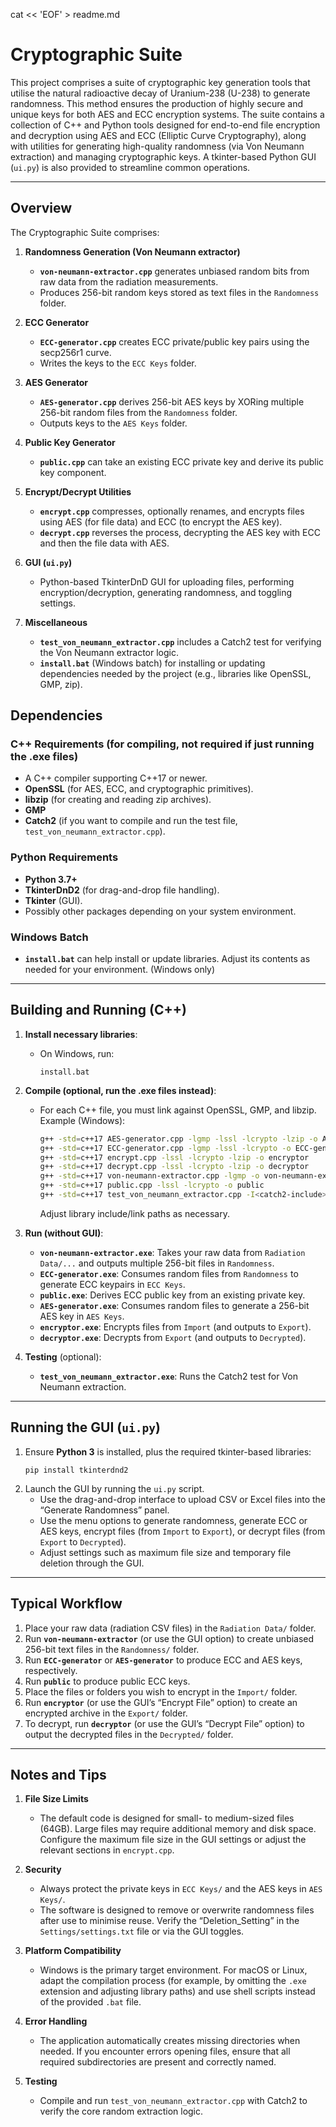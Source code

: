 cat << 'EOF' > readme.md
# Cryptographic Suite

This project comprises a suite of cryptographic key generation tools that utilise the natural radioactive decay of Uranium-238 (U-238) to generate randomness. This method ensures the production of highly secure and unique keys for both AES and ECC encryption systems. The suite contains a collection of C++ and Python tools designed for end-to-end file encryption and decryption using AES and ECC (Elliptic Curve Cryptography), along with utilities for generating high-quality randomness (via Von Neumann extraction) and managing cryptographic keys. A tkinter-based Python GUI (`ui.py`) is also provided to streamline common operations.

---

## Overview

The Cryptographic Suite comprises:

1. **Randomness Generation (Von Neumann extractor)**
   - **`von-neumann-extractor.cpp`** generates unbiased random bits from raw data from the radiation measurements.
   - Produces 256-bit random keys stored as text files in the `Randomness` folder.

2. **ECC Generator**
   - **`ECC-generator.cpp`** creates ECC private/public key pairs using the secp256r1 curve.
   - Writes the keys to the `ECC Keys` folder.

3. **AES Generator**
   - **`AES-generator.cpp`** derives 256-bit AES keys by XORing multiple 256-bit random files from the `Randomness` folder.
   - Outputs keys to the `AES Keys` folder.

4. **Public Key Generator**
   - **`public.cpp`** can take an existing ECC private key and derive its public key component.

5. **Encrypt/Decrypt Utilities**
   - **`encrypt.cpp`** compresses, optionally renames, and encrypts files using AES (for file data) and ECC (to encrypt the AES key).
   - **`decrypt.cpp`** reverses the process, decrypting the AES key with ECC and then the file data with AES.

6. **GUI (`ui.py`)**
   - Python-based TkinterDnD GUI for uploading files, performing encryption/decryption, generating randomness, and toggling settings.

7. **Miscellaneous**
   - **`test_von_neumann_extractor.cpp`** includes a Catch2 test for verifying the Von Neumann extractor logic.
   - **`install.bat`** (Windows batch) for installing or updating dependencies needed by the project (e.g., libraries like OpenSSL, GMP, zip).


## Dependencies

### C++ Requirements (for compiling, not required if just running the .exe files)

- A C++ compiler supporting C++17 or newer.
- **OpenSSL** (for AES, ECC, and cryptographic primitives).
- **libzip** (for creating and reading zip archives).
- **GMP**
- **Catch2** (if you want to compile and run the test file, `test_von_neumann_extractor.cpp`).

### Python Requirements

- **Python 3.7+**
- **TkinterDnD2** (for drag-and-drop file handling).
- **Tkinter** (GUI).
- Possibly other packages depending on your system environment.

### Windows Batch

- **`install.bat`** can help install or update libraries. Adjust its contents as needed for your environment. (Windows only)

---

## Building and Running (C++)

1. **Install necessary libraries**:
   - On Windows, run:
     ```
     install.bat
     ```

2. **Compile (optional, run the .exe files instead)**:
   - For each C++ file, you must link against OpenSSL, GMP, and libzip. Example (Windows):
     ```bash
     g++ -std=c++17 AES-generator.cpp -lgmp -lssl -lcrypto -lzip -o AES-generator
     g++ -std=c++17 ECC-generator.cpp -lgmp -lssl -lcrypto -o ECC-generator
     g++ -std=c++17 encrypt.cpp -lssl -lcrypto -lzip -o encryptor
     g++ -std=c++17 decrypt.cpp -lssl -lcrypto -lzip -o decryptor
     g++ -std=c++17 von-neumann-extractor.cpp -lgmp -o von-neumann-extractor
     g++ -std=c++17 public.cpp -lssl -lcrypto -o public
     g++ -std=c++17 test_von_neumann_extractor.cpp -I<catch2-include> -o test_runner
     ```
     Adjust library include/link paths as necessary.

3. **Run (without GUI)**:
   - **`von-neumann-extractor.exe`**: Takes your raw data from `Radiation Data/...` and outputs multiple 256-bit files in `Randomness`.
   - **`ECC-generator.exe`**: Consumes random files from `Randomness` to generate ECC keypairs in `ECC Keys`.
   - **`public.exe`**: Derives ECC public key from an existing private key.
   - **`AES-generator.exe`**: Consumes random files to generate a 256-bit AES key in `AES Keys`.
   - **`encryptor.exe`**: Encrypts files from `Import` (and outputs to `Export`).
   - **`decryptor.exe`**: Decrypts from `Export` (and outputs to `Decrypted`).

4. **Testing** (optional):
   - **`test_von_neumann_extractor.exe`**: Runs the Catch2 test for Von Neumann extraction.

---

## Running the GUI (`ui.py`)

1. Ensure **Python 3** is installed, plus the required tkinter-based libraries:
   ```
   pip install tkinterdnd2
   ```
2. Launch the GUI by running the `ui.py` script.
   - Use the drag-and-drop interface to upload CSV or Excel files into the “Generate Randomness” panel.
   - Use the menu options to generate randomness, generate ECC or AES keys, encrypt files (from `Import` to `Export`), or decrypt files (from `Export` to `Decrypted`).
   - Adjust settings such as maximum file size and temporary file deletion through the GUI.

---

## Typical Workflow

1. Place your raw data (radiation CSV files) in the `Radiation Data/` folder.
2. Run **`von-neumann-extractor`** (or use the GUI option) to create unbiased 256-bit text files in the `Randomness/` folder.
3. Run **`ECC-generator`** or **`AES-generator`** to produce ECC and AES keys, respectively.
4. Run **`public`** to produce public ECC keys.
4. Place the files or folders you wish to encrypt in the `Import/` folder.
5. Run **`encryptor`** (or use the GUI’s “Encrypt File” option) to create an encrypted archive in the `Export/` folder.
6. To decrypt, run **`decryptor`** (or use the GUI’s “Decrypt File” option) to output the decrypted files in the `Decrypted/` folder.

---

## Notes and Tips

1. **File Size Limits**  
   - The default code is designed for small- to medium-sized files (64GB). Large files may require additional memory and disk space. Configure the maximum file size in the GUI settings or adjust the relevant sections in `encrypt.cpp`.

2. **Security**  
   - Always protect the private keys in `ECC Keys/` and the AES keys in `AES Keys/`.
   - The software is designed to remove or overwrite randomness files after use to minimise reuse. Verify the “Deletion_Setting” in the `Settings/settings.txt` file or via the GUI toggles.

3. **Platform Compatibility**  
   - Windows is the primary target environment. For macOS or Linux, adapt the compilation process (for example, by omitting the `.exe` extension and adjusting library paths) and use shell scripts instead of the provided `.bat` file.

4. **Error Handling**  
   - The application automatically creates missing directories when needed. If you encounter errors opening files, ensure that all required subdirectories are present and correctly named.

5. **Testing**  
   - Compile and run `test_von_neumann_extractor.cpp` with Catch2 to verify the core random extraction logic.
